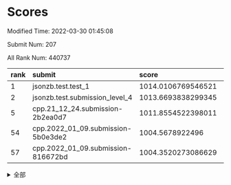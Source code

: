# Scores

Modified Time: 2022-03-30 01:45:08

Submit Num: 207

All Rank Num: 440737

| rank |               submit               |       score        |       sigma        | pk_num |
| :--- | :--------------------------------- | :----------------- | :----------------- | :----- |
| 1    | jsonzb.test.test_1                 | 1014.0106769546521 | 0.8208767703173341 | 8520   |
| 2    | jsonzb.test.submission_level_4     | 1013.6693838299345 | 0.8662197108690644 | 8521   |
| 5    | cpp.21_12_24.submission-2b2ea0d7   | 1011.8554522398011 | 0.7713237244592754 | 8516   |
| 54   | cpp.2022_01_09.submission-5b0e3de2 | 1004.5678922496    | 0.7292985685163585 | 8519   |
| 57   | cpp.2022_01_09.submission-816672bd | 1004.3520273086629 | 0.7064862300169114 | 8517   |


<details>
<summary>全部</summary>

| rank |                 submit                 |       score        |       sigma        | pk_num |
| :--- | :------------------------------------- | :----------------- | :----------------- | :----- |
| 1    | jsonzb.test.test_1                     | 1014.0106769546521 | 0.8208767703173341 | 8520   |
| 2    | jsonzb.test.submission_level_4         | 1013.6693838299345 | 0.8662197108690644 | 8521   |
| 3    | gobigger.level_3.submission_level_3_42 | 1012.2325860304841 | 0.7949041786180143 | 8515   |
| 4    | gobigger.level_3.submission_level_3_10 | 1012.0615444922361 | 0.7836273721173906 | 8517   |
| 5    | cpp.21_12_24.submission-2b2ea0d7       | 1011.8554522398011 | 0.7713237244592754 | 8516   |
| 6    | gobigger.level_3.submission_level_3_33 | 1011.5117758963768 | 0.775189603918141  | 8520   |
| 7    | gobigger.level_3.submission_level_3_16 | 1011.3382278433318 | 0.7604601759000635 | 8515   |
| 8    | gobigger.level_3.submission_level_3_15 | 1011.2250266344113 | 0.7879643340820405 | 8520   |
| 9    | gobigger.level_3.submission_level_3_44 | 1011.2146456272359 | 0.7588686436732296 | 8521   |
| 10   | gobigger.level_3.submission_level_3_26 | 1011.2082660204995 | 0.7729943443750754 | 8516   |
| 11   | gobigger.level_3.submission_level_3_1  | 1011.1612889620704 | 0.7462829786739592 | 8515   |
| 12   | gobigger.level_3.submission_level_3_34 | 1011.1476592225245 | 0.7927408795473236 | 8519   |
| 13   | gobigger.level_3.submission_level_3_14 | 1011.0706115348829 | 0.7869819289048718 | 8520   |
| 14   | gobigger.level_3.submission_level_3_31 | 1010.9737620740057 | 0.7845923183658886 | 8514   |
| 15   | gobigger.level_3.submission_level_3_22 | 1010.9091296777541 | 0.7850702690909894 | 8508   |
| 16   | gobigger.level_3.submission_level_3_0  | 1010.5524026572668 | 0.7673933497999348 | 8515   |
| 17   | gobigger.level_3.submission_level_3_29 | 1010.4715940974463 | 0.7759469079051499 | 8520   |
| 18   | gobigger.level_3.submission_level_3_2  | 1010.4609788968639 | 0.7767185425592128 | 8516   |
| 19   | gobigger.level_3.submission_level_3_46 | 1010.4287967296748 | 0.7629677102170616 | 8521   |
| 20   | gobigger.level_3.submission_level_3_23 | 1010.3785827786706 | 0.7725432262611145 | 8515   |
| 21   | gobigger.level_3.submission_level_3_39 | 1010.373921702475  | 0.763093904191339  | 8513   |
| 22   | gobigger.level_3.submission_level_3_37 | 1010.321739643673  | 0.7357436630861883 | 8516   |
| 23   | gobigger.level_3.submission_level_3_35 | 1010.2226668148511 | 0.7448766834428615 | 8519   |
| 24   | gobigger.level_3.submission_level_3_18 | 1010.0928224487366 | 0.7693622386851952 | 8517   |
| 25   | gobigger.level_3.submission_level_3_3  | 1010.0606550961046 | 0.7622393271381673 | 8518   |
| 26   | gobigger.level_3.submission_level_3_8  | 1010.050851414205  | 0.7612777143685951 | 8520   |
| 27   | gobigger.level_3.submission_level_3_28 | 1010.0241943354648 | 0.7516855288787339 | 8516   |
| 28   | gobigger.level_3.submission_level_3_13 | 1010.020831800909  | 0.7868947380690047 | 8515   |
| 29   | gobigger.level_3.submission_level_3_47 | 1009.8828730112245 | 0.7824002884392143 | 8518   |
| 30   | gobigger.level_3.submission_level_3_48 | 1009.8289233675541 | 0.7662166978963975 | 8514   |
| 31   | gobigger.level_3.submission_level_3_6  | 1009.8000976178627 | 0.7566583661822682 | 8520   |
| 32   | gobigger.level_3.submission_level_3_27 | 1009.7803563656623 | 0.7581894970692646 | 8515   |
| 33   | gobigger.level_3.submission_level_3_40 | 1009.4942075147796 | 0.7456477171185394 | 8516   |
| 34   | gobigger.level_3.submission_level_3_11 | 1009.4790453397974 | 0.737992862390796  | 8517   |
| 35   | gobigger.level_3.submission_level_3_21 | 1009.4685309211804 | 0.7512026567590823 | 8519   |
| 36   | gobigger.level_3.submission_level_3_17 | 1009.4158945819702 | 0.7628307890566867 | 8514   |
| 37   | gobigger.level_3.submission_level_3_20 | 1009.4131687503511 | 0.7406988296476624 | 8513   |
| 38   | gobigger.level_3.submission_level_3_19 | 1009.2164978411186 | 0.7747087623670152 | 8521   |
| 39   | gobigger.level_3.submission_level_3_7  | 1009.102725509118  | 0.7386163471899165 | 8520   |
| 40   | gobigger.level_3.submission_level_3_43 | 1009.0117424352135 | 0.7553853729677458 | 8517   |
| 41   | gobigger.level_3.submission_level_3_45 | 1008.8879233192447 | 0.7413057613689253 | 8513   |
| 42   | gobigger.level_3.submission_level_3_49 | 1008.885207716113  | 0.7424826053683791 | 8515   |
| 43   | gobigger.level_3.submission_level_3_5  | 1008.751478643643  | 0.7342608329516452 | 8514   |
| 44   | gobigger.level_3.submission_level_3_25 | 1008.7262834588997 | 0.7439651834933783 | 8519   |
| 45   | gobigger.level_3.submission_level_3_24 | 1008.7052438471541 | 0.7305318789694475 | 8515   |
| 46   | gobigger.level_3.submission_level_3_41 | 1008.6886421154031 | 0.7359184872869853 | 8517   |
| 47   | gobigger.level_3.submission_level_3_30 | 1008.6170857344214 | 0.7553375194443616 | 8520   |
| 48   | gobigger.level_3.submission_level_3_4  | 1008.5815125637265 | 0.7360160224691004 | 8521   |
| 49   | gobigger.level_3.submission_level_3_32 | 1008.5060777020947 | 0.7482038106564027 | 8515   |
| 50   | gobigger.level_3.submission_level_3_38 | 1008.4497760216137 | 0.7578517948796069 | 8516   |
| 51   | gobigger.level_3.submission_level_3_12 | 1008.449023058649  | 0.7581526195229228 | 8518   |
| 52   | gobigger.level_3.submission_level_3_9  | 1008.0278752344586 | 0.7413552938384894 | 8516   |
| 53   | gobigger.level_3.submission_level_3_36 | 1007.9200869223558 | 0.7409255819860789 | 8516   |
| 54   | cpp.2022_01_09.submission-5b0e3de2     | 1004.5678922496    | 0.7292985685163585 | 8519   |
| 55   | gobigger.level_1.submission_level_1_43 | 1004.4749678510145 | 0.7164270446686393 | 8520   |
| 56   | gobigger.level_1.submission_level_1_41 | 1004.3580695635885 | 0.7180621509033622 | 8516   |
| 57   | cpp.2022_01_09.submission-816672bd     | 1004.3520273086629 | 0.7064862300169114 | 8517   |
| 58   | gobigger.level_1.submission_level_1_8  | 1004.2901068247128 | 0.7172826657700151 | 8517   |
| 59   | gobigger.level_1.submission_level_1_42 | 1004.2016765204854 | 0.7193880396671426 | 8519   |
| 60   | gobigger.level_1.submission_level_1_13 | 1004.1983173605166 | 0.7227252915090902 | 8517   |
| 61   | gobigger.level_1.submission_level_1_17 | 1004.1651581079043 | 0.711316502730973  | 8518   |
| 62   | gobigger.level_1.submission_level_1_49 | 1004.1351090705678 | 0.7120010431863047 | 8517   |
| 63   | gobigger.level_1.submission_level_1_14 | 1004.002990277189  | 0.7085141789547607 | 8520   |
| 64   | gobigger.level_1.submission_level_1_5  | 1003.9709981397364 | 0.718000513615995  | 8518   |
| 65   | gobigger.level_1.submission_level_1_48 | 1003.9499384620317 | 0.7197375948957105 | 8517   |
| 66   | gobigger.level_1.submission_level_1_37 | 1003.9009478283264 | 0.705382386504778  | 8516   |
| 67   | gobigger.level_1.submission_level_1_2  | 1003.7822152810782 | 0.7130785364294341 | 8517   |
| 68   | gobigger.level_1.submission_level_1_16 | 1003.6635326746916 | 0.7189677157855945 | 8517   |
| 69   | gobigger.level_1.submission_level_1_31 | 1003.6008909269098 | 0.6987857404539979 | 8515   |
| 70   | gobigger.level_1.submission_level_1_33 | 1003.5972852991555 | 0.7151334948078373 | 8519   |
| 71   | gobigger.level_1.submission_level_1_26 | 1003.5902228425737 | 0.7044380482772008 | 8519   |
| 72   | gobigger.level_1.submission_level_1_46 | 1003.5864084509334 | 0.7189641945014132 | 8522   |
| 73   | gobigger.level_1.submission_level_1_36 | 1003.5441780517749 | 0.7176242059344587 | 8513   |
| 74   | gobigger.level_1.submission_level_1_23 | 1003.4855127388887 | 0.7262994996583196 | 8516   |
| 75   | gobigger.level_1.submission_level_1_20 | 1003.4815659065194 | 0.713265722856834  | 8512   |
| 76   | gobigger.level_1.submission_level_1_38 | 1003.4628228550752 | 0.7213262892974228 | 8518   |
| 77   | gobigger.level_1.submission_level_1_32 | 1003.453116839855  | 0.7167017432948192 | 8516   |
| 78   | gobigger.level_1.submission_level_1_4  | 1003.4500108225957 | 0.7189192368286609 | 8516   |
| 79   | gobigger.level_1.submission_level_1_10 | 1003.4322873963093 | 0.7113484520178089 | 8517   |
| 80   | gobigger.level_1.submission_level_1_11 | 1003.3103014885492 | 0.7017939607343114 | 8511   |
| 81   | gobigger.level_1.submission_level_1_18 | 1003.2948322549312 | 0.7133246558168299 | 8517   |
| 82   | gobigger.level_1.submission_level_1_34 | 1003.2498085654925 | 0.7030823577922507 | 8514   |
| 83   | gobigger.level_1.submission_level_1_12 | 1003.2464278219437 | 0.7199642442357568 | 8513   |
| 84   | gobigger.level_1.submission_level_1_45 | 1003.1092679972506 | 0.7138383595444189 | 8520   |
| 85   | gobigger.level_1.submission_level_1_6  | 1003.0793280353087 | 0.7115653049550873 | 8513   |
| 86   | gobigger.level_1.submission_level_1_30 | 1003.0324362808489 | 0.7134324952578189 | 8511   |
| 87   | gobigger.level_1.submission_level_1_0  | 1003.0130364090212 | 0.717459437903883  | 8516   |
| 88   | gobigger.level_1.submission_level_1_28 | 1003.0070095563283 | 0.7099190696513304 | 8511   |
| 89   | gobigger.level_1.submission_level_1_27 | 1002.9987605884809 | 0.7347439464388348 | 8516   |
| 90   | gobigger.level_1.submission_level_1_35 | 1002.977844116485  | 0.7185161501776781 | 8521   |
| 91   | gobigger.level_1.submission_level_1_15 | 1002.9574019834739 | 0.7066900342312928 | 8510   |
| 92   | gobigger.level_1.submission_level_1_39 | 1002.9548531903698 | 0.7173516207140146 | 8514   |
| 93   | gobigger.level_1.submission_level_1_1  | 1002.914689341238  | 0.7348382471155986 | 8516   |
| 94   | gobigger.level_1.submission_level_1_25 | 1002.8144393623619 | 0.7125918651984491 | 8518   |
| 95   | gobigger.level_1.submission_level_1_21 | 1002.6807870099759 | 0.7109160761818061 | 8516   |
| 96   | gobigger.level_1.submission_level_1_24 | 1002.5671525443153 | 0.7183919178548867 | 8517   |
| 97   | gobigger.level_1.submission_level_1_40 | 1002.4809850854482 | 0.7186023257104657 | 8517   |
| 98   | gobigger.level_1.submission_level_1_7  | 1002.365585114183  | 0.7117941898606457 | 8517   |
| 99   | gobigger.level_1.submission_level_1_29 | 1002.2206088865175 | 0.7228035332959426 | 8518   |
| 100  | gobigger.level_1.submission_level_1_44 | 1001.9776082699143 | 0.7072499071273318 | 8519   |
| 101  | gobigger.level_1.submission_level_1_47 | 1001.9611468617294 | 0.7111965136941214 | 8519   |
| 102  | gobigger.level_1.submission_level_1_9  | 1001.6950877349843 | 0.7148016394661154 | 8516   |
| 103  | gobigger.level_1.submission_level_1_19 | 1001.5202257831603 | 0.7028837319472601 | 8514   |
| 104  | gobigger.level_1.submission_level_1_22 | 1001.1143234259652 | 0.7011952036164363 | 8514   |
| 105  | gobigger.level_1.submission_level_1_3  | 1000.2601641217739 | 0.7148630195464236 | 8521   |
| 106  | gobigger.random.submission_random_39   | 998.3147272982295  | 0.699429525073803  | 8520   |
| 107  | gobigger.random.submission_random_6    | 997.279183286783   | 0.7009357391035004 | 8513   |
| 108  | gobigger.random.submission_random_36   | 997.2667834509774  | 0.7073953107428663 | 8512   |
| 109  | gobigger.random.submission_random_19   | 997.207311872638   | 0.695833331352417  | 8518   |
| 110  | gobigger.random.submission_random_45   | 997.1360923265754  | 0.703818788341614  | 8508   |
| 111  | gobigger.random.submission_random_27   | 996.9578069092925  | 0.7168517445800532 | 8513   |
| 112  | gobigger.random.submission_random_29   | 996.9348853098331  | 0.6966743690046675 | 8519   |
| 113  | gobigger.random.submission_random_42   | 996.8757039299785  | 0.7076239688485586 | 8514   |
| 114  | gobigger.random.submission_random_23   | 996.7166967711972  | 0.7114624571632303 | 8513   |
| 115  | gobigger.random.submission_random_47   | 996.6510014573743  | 0.7185546952929684 | 8522   |
| 116  | gobigger.random.submission_random_32   | 996.5301112643319  | 0.7180014256154512 | 8518   |
| 117  | gobigger.random.submission_random_40   | 996.4848317844355  | 0.7156333714156723 | 8515   |
| 118  | gobigger.random.submission_random_26   | 996.4796482837645  | 0.7050695852099079 | 8517   |
| 119  | gobigger.random.submission_random_12   | 996.4514312491764  | 0.7046325648208228 | 8515   |
| 120  | gobigger.random.submission_random_15   | 996.4051516950507  | 0.7045230409905986 | 8522   |
| 121  | gobigger.random.submission_random_18   | 996.3888127483439  | 0.7002188783289512 | 8516   |
| 122  | gobigger.random.submission_random_4    | 996.3743769068933  | 0.7052859045765629 | 8512   |
| 123  | gobigger.random.submission_random_49   | 996.294365338449   | 0.7000736098156698 | 8518   |
| 124  | gobigger.random.submission_random_41   | 996.2856677945925  | 0.7241715081342459 | 8522   |
| 125  | gobigger.random.submission_random_37   | 996.2796601097225  | 0.690168820294182  | 8520   |
| 126  | gobigger.random.submission_random_20   | 996.2475659657349  | 0.6937412799814217 | 8515   |
| 127  | gobigger.random.submission_random_24   | 996.2421117038034  | 0.7124073089837011 | 8519   |
| 128  | gobigger.random.submission_random_43   | 996.1647057650929  | 0.7098883667508392 | 8517   |
| 129  | gobigger.random.submission_random_9    | 996.0673894214802  | 0.7115331512136243 | 8511   |
| 130  | gobigger.random.submission_random_31   | 996.0427782402172  | 0.707706342194729  | 8517   |
| 131  | gobigger.random.submission_random_46   | 996.0417726492192  | 0.68912300524517   | 8514   |
| 132  | gobigger.random.submission_random_1    | 995.925446323011   | 0.7120921281773769 | 8517   |
| 133  | gobigger.random.submission_random_33   | 995.9007790958335  | 0.7075850424708452 | 8519   |
| 134  | gobigger.random.submission_random_38   | 995.8830231115357  | 0.7216497778444227 | 8519   |
| 135  | gobigger.random.submission_random_2    | 995.8615727288569  | 0.7103962922926936 | 8518   |
| 136  | gobigger.random.submission_random_44   | 995.8589551662587  | 0.708386451550949  | 8516   |
| 137  | gobigger.random.submission_random_25   | 995.8469101334114  | 0.7046738983666112 | 8516   |
| 138  | gobigger.random.submission_random_30   | 995.8307679175127  | 0.722414125105238  | 8514   |
| 139  | gobigger.random.submission_random_17   | 995.821286507634   | 0.7104878732043467 | 8516   |
| 140  | gobigger.random.submission_random_3    | 995.8207338602344  | 0.7138321708769376 | 8519   |
| 141  | gobigger.random.submission_random_8    | 995.7259689934735  | 0.708573424223079  | 8519   |
| 142  | gobigger.random.submission_random_16   | 995.6567829577364  | 0.7123807920413283 | 8517   |
| 143  | gobigger.random.submission_random_34   | 995.653772672106   | 0.7105244671829282 | 8509   |
| 144  | gobigger.random.submission_random_35   | 995.5985436798741  | 0.7143703114539033 | 8513   |
| 145  | gobigger.random.submission_random_21   | 995.5313216068502  | 0.7092653349874893 | 8518   |
| 146  | gobigger.random.submission_random_0    | 995.4982582925862  | 0.709279840335941  | 8515   |
| 147  | gobigger.random.submission_random_28   | 995.3327306103088  | 0.7146124047771688 | 8516   |
| 148  | gobigger.random.submission_random_22   | 995.2786599711886  | 0.7272953500386827 | 8512   |
| 149  | gobigger.random.submission_random_10   | 995.2533188119124  | 0.7264362628166726 | 8522   |
| 150  | gobigger.random.submission_random_5    | 995.2429063713981  | 0.7146809843720308 | 8518   |
| 151  | gobigger.random.submission_random_13   | 995.098592705087   | 0.7067483471880868 | 8519   |
| 152  | gobigger.random.submission_random_7    | 994.9480550113367  | 0.7135188761053052 | 8515   |
| 153  | gobigger.random.submission_random_11   | 994.9185465818824  | 0.7165274814201676 | 8513   |
| 154  | gobigger.random.submission_random_14   | 994.7918810704401  | 0.7196905993247618 | 8519   |
| 155  | gobigger.random.submission_random_48   | 994.6450737528946  | 0.7271100813708448 | 8517   |
| 156  | gobigger.level_2.submission_level_2_15 | 993.984678424618   | 0.7481846612229551 | 8513   |
| 157  | gobigger.level_2.submission_level_2_12 | 993.8412308933133  | 0.7399853919482485 | 8516   |
| 158  | gobigger.level_2.submission_level_2_42 | 993.8231893239516  | 0.7321307936216586 | 8517   |
| 159  | gobigger.level_2.submission_level_2_10 | 993.7740057090198  | 0.7139884288116961 | 8520   |
| 160  | gobigger.level_2.submission_level_2_31 | 993.5977183559221  | 0.7241009311367781 | 8511   |
| 161  | gobigger.level_2.submission_level_2_26 | 993.5796747530449  | 0.7407966519494243 | 8520   |
| 162  | gobigger.level_2.submission_level_2_40 | 993.3042152989274  | 0.7407808331388301 | 8516   |
| 163  | gobigger.level_2.submission_level_2_23 | 993.2587552935393  | 0.7263086770847877 | 8516   |
| 164  | gobigger.level_2.submission_level_2_22 | 993.1605271307775  | 0.7627470702915009 | 8514   |
| 165  | gobigger.level_2.submission_level_2_34 | 993.1169600003516  | 0.7446856290996008 | 8517   |
| 166  | gobigger.level_2.submission_level_2_1  | 993.1093127267446  | 0.7526094206530205 | 8518   |
| 167  | gobigger.level_2.submission_level_2_41 | 993.0330706084849  | 0.7380581987448138 | 8519   |
| 168  | gobigger.level_2.submission_level_2_48 | 993.0275117810936  | 0.7572373827103964 | 8518   |
| 169  | gobigger.level_2.submission_level_2_16 | 993.0127204672466  | 0.7389720394413665 | 8512   |
| 170  | gobigger.level_2.submission_level_2_43 | 992.9454296338505  | 0.7328595277797852 | 8520   |
| 171  | gobigger.level_2.submission_level_2_7  | 992.8643030499724  | 0.7340915857638728 | 8517   |
| 172  | gobigger.level_2.submission_level_2_21 | 992.8641123824078  | 0.7454322519241363 | 8520   |
| 173  | gobigger.level_2.submission_level_2_39 | 992.8294694857491  | 0.7284776797830473 | 8516   |
| 174  | gobigger.level_2.submission_level_2_9  | 992.7439806529017  | 0.7504131068421618 | 8517   |
| 175  | gobigger.level_2.submission_level_2_6  | 992.5668059773469  | 0.725892524168235  | 8518   |
| 176  | gobigger.level_2.submission_level_2_49 | 992.5366797725089  | 0.7334301264985958 | 8522   |
| 177  | gobigger.level_2.submission_level_2_46 | 992.462036526704   | 0.7418256995326777 | 8515   |
| 178  | gobigger.level_2.submission_level_2_3  | 992.3928147920293  | 0.7384905892371865 | 8516   |
| 179  | gobigger.level_2.submission_level_2_30 | 992.3070860196503  | 0.7364119135964058 | 8513   |
| 180  | gobigger.level_2.submission_level_2_8  | 992.2967668500482  | 0.7480550597056809 | 8517   |
| 181  | gobigger.level_2.submission_level_2_32 | 992.2536127131463  | 0.7325487313672286 | 8520   |
| 182  | gobigger.level_2.submission_level_2_19 | 992.2486158125216  | 0.7604181265867218 | 8520   |
| 183  | gobigger.level_2.submission_level_2_5  | 992.217432545389   | 0.7290402850988783 | 8513   |
| 184  | gobigger.level_2.submission_level_2_24 | 992.1719994944947  | 0.7533696330113154 | 8514   |
| 185  | gobigger.level_2.submission_level_2_4  | 992.0265668306604  | 0.7354405642173124 | 8518   |
| 186  | gobigger.level_2.submission_level_2_28 | 991.9206180232944  | 0.7563421238553848 | 8519   |
| 187  | gobigger.level_2.submission_level_2_13 | 991.8844025566473  | 0.7723662789870338 | 8518   |
| 188  | gobigger.level_2.submission_level_2_0  | 991.8289990704384  | 0.7411632153755146 | 8516   |
| 189  | gobigger.level_2.submission_level_2_35 | 991.817825688997   | 0.7426614872015707 | 8513   |
| 190  | gobigger.level_2.submission_level_2_27 | 991.7367865449061  | 0.7390889435766462 | 8519   |
| 191  | gobigger.level_2.submission_level_2_20 | 991.6698154523878  | 0.7477202425729983 | 8518   |
| 192  | gobigger.level_2.submission_level_2_38 | 991.5437055631901  | 0.7548908234098264 | 8515   |
| 193  | gobigger.level_2.submission_level_2_14 | 991.5265470484245  | 0.7460859052013696 | 8516   |
| 194  | gobigger.level_2.submission_level_2_25 | 991.4725403189113  | 0.762851886734052  | 8519   |
| 195  | gobigger.level_2.submission_level_2_44 | 991.3805868842642  | 0.7303676882756536 | 8519   |
| 196  | gobigger.level_2.submission_level_2_2  | 991.3498322026472  | 0.735845959969378  | 8518   |
| 197  | gobigger.level_2.submission_level_2_18 | 991.338498908791   | 0.766735068489826  | 8518   |
| 198  | gobigger.level_2.submission_level_2_37 | 991.2234871500275  | 0.7665778806369027 | 8518   |
| 199  | gobigger.level_2.submission_level_2_33 | 991.165415618022   | 0.7549223955142814 | 8515   |
| 200  | gobigger.level_2.submission_level_2_11 | 991.1290668314632  | 0.739174665203132  | 8515   |
| 201  | gobigger.level_2.submission_level_2_36 | 991.124114403094   | 0.7456342229304826 | 8518   |
| 202  | gobigger.level_2.submission_level_2_45 | 991.0834970060246  | 0.7577107272701911 | 8519   |
| 203  | gobigger.level_2.submission_level_2_17 | 990.8222447786668  | 0.779582754401984  | 8518   |
| 204  | gobigger.level_2.submission_level_2_47 | 990.7134712945846  | 0.7577979116229153 | 8518   |
| 205  | gobigger.level_2.submission_level_2_29 | 990.691000766702   | 0.7731030495614603 | 8514   |
| 206  | gobigger.none.submission_none_0        | 977.4891805374439  | 1.285052610500628  | 8519   |
| 207  | gobigger.none.submission_none_1        | 975.780019479699   | 1.460993637051496  | 8516   |

</details>